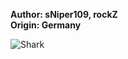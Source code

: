 <b>Author: sNiper109, rockZ</b><br>
<b>Origin: Germany</b><br>

![Shark](https://github.com/yuankong666/Ultimate-RAT-Collection/assets/128066597/92222415-e189-4ec5-8625-0474e92d857f)
